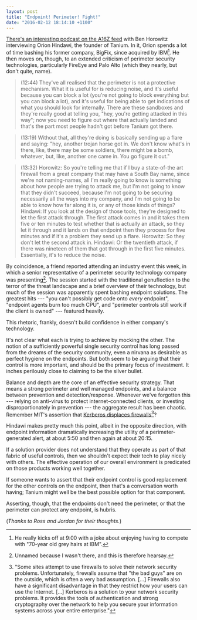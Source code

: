 ```yaml
---
layout: post
title: "Endpoint! Perimeter! Fight!"
date: "2016-02-12 18:14:10 +1100"
---
```


[There's an interesting podcast on the A16Z feed][podcast] with Ben Horowitz interviewing Orion Hindawi, the founder of Tanium. In it, Orion spends a lot of time bashing his former company, BigFix, since acquired by IBM[^1]. He then moves on, though, to an extended criticism of perimeter security technologies, particularly FireEye and Palo Alto (which they nearly, but don't quite, name). 

> (12:44) They've all realised that the perimeter is not a protective mechanism. What it is useful for is reducing noise, and it's useful because you can block a lot (you're not going to block everything but you can block a lot), and it's useful for being able to get indications of what you should look for internally. There are these sandboxes and they're really good at telling you, "hey, you're getting attacked in this way"; now you need to figure out where that actually landed and that's the part most people hadn't got before Tanium got there.

> (13:19) Without that, all they're doing is basically sending up a flare and saying: "hey, another trojan horse got in. We don't know what's in there, like, there may be some soldiers, there might be a bomb, whatever, but, like, another one came in. You go figure it out." 

> (13:32) Horowitz: So you're telling me that if I buy a state-of-the art firewall from a great company that may have a South Bay name, since we're not naming-names, all I'm really going to know is something about how people are trying to attack me, but I'm not going to know that they didn't succeed, because I'm not going to be securing necessarily all the ways into my company, and I'm not going to be able to know how far along it is, or any of those kinds of things? 
> Hindawi: If you look at the design of those tools, they're designed to let the first attack through. The first attack comes in and it takes them five or ten minutes to test whether that is actually an attack, so they let it through and it lands on that endpoint then they process for five minutes and if it's a problem they send up a flare. 
> Horowitz: So they don't let the second attack in.
> Hindawi: Or the twentieth attack, if there was nineteen of them that got through in the first five minutes. Essentially, it's to reduce the noise.

By coincidence, a friend reported attending an industry event this week, in which a senior representative of a perimeter security technology company was presenting[^2]. The session started with the traditional genuflection to the terror of the threat landscape and a brief overview of their technology, but much of the session was apparently spent bashing endpoint solutions. The greatest hits --- "you can't possibly get code onto *every* endpoint", "endpoint agents burn too much CPU", and "perimeter controls still work if the client is owned" --- featured heavily. 

This rhetoric, frankly, doesn't build confidence in either company's technology. 

It's not clear what each is trying to achieve by mocking the other.  The notion of a sufficiently powerful single security control has long passed from the dreams of the security community, even a nirvana as desirable as perfect hygiene on the endpoints.  But both seem to be arguing that their control is more important, and should be the primary focus of investment. It inches perilously close to claiming to be the silver bullet. 

Balance and depth are the core of an effective security strategy. That means a strong perimeter and well managed endpoints, and a balance between prevention and detection/response.  Whenever we've forgotten this --- relying on anti-virus to protect internet-connected clients, or investing disproportionately in prevention --- the aggregate result has been chaotic. Remember MIT's assertion that [Kerberos displaces firewalls][mit][^mit]?

Hindawi makes pretty much this point, albeit in the opposite direction, with endpoint information dramatically increasing the utility of a perimeter-generated alert, at about 5:50 and then again at about 20:15.

If a solution provider does not understand that they operate as part of that fabric of useful controls, then we shouldn't expect their tech to play nicely with others. The effective operation of our overall environment is predicated on those products working well together. 

If someone wants to assert that their endpoint control is good replacement for the other controls on the endpoint, then that's a conversation worth having; Tanium might well be the best possible option for that component. 

Asserting, though, that the endpoints don't need the perimeter, or that the perimeter can protect any endpoint, is hubris. 

(*Thanks to Ross and Jordan for their thoughts.*)

[^1]: He really kicks off at 9:00 with a joke about enjoying having to compete with "70-year old grey hairs at IBM".
[^2]: Unnamed because I wasn't there, and this is therefore hearsay.
[^3]: Admittedly, probably apocryphal.
[^mit]: "Some sites attempt to use firewalls to solve their network security problems. Unfortunately, firewalls assume that "the bad guys" are on the outside, which is often a very bad assumption. [...] Firewalls also have a significant disadvantage in that they restrict how your users can use the Internet. [...] Kerberos is a solution to your network security problems. It provides the tools of authentication and strong cryptography over the network to help you secure your information systems across your entire enterprise."

[podcast]: http://a16z.com/2016/01/20/a16z-podcast-the-fundamentals-of-security-and-the-story-of-taniums-growth/
[mit]: http://web.mit.edu/kerberos/www/

